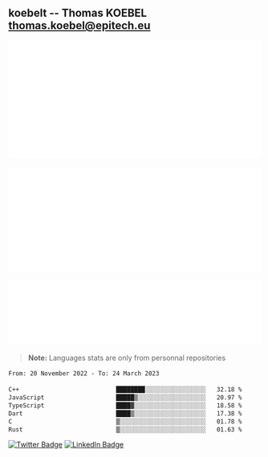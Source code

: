 ## koebelt -- Thomas KOEBEL <thomas.koebel@epitech.eu>

<!-- On github since 2018-->


![Metrics](/metrics.classic.svg)



<!--![Metrics](/metrics.plugin.introduction.repository.svg)-->
![Metrics](/metrics.plugin.isocalendar.svg)



![Metrics](/metrics.plugin.languages.svg)

> **Note:** Languages stats are only from personnal repositories

<!--START_SECTION:waka-->

```text
From: 20 November 2022 - To: 24 March 2023

C++                           ████████░░░░░░░░░░░░░░░░░   32.18 %
JavaScript                    █████▒░░░░░░░░░░░░░░░░░░░   20.97 %
TypeScript                    ████▓░░░░░░░░░░░░░░░░░░░░   18.58 %
Dart                          ████▒░░░░░░░░░░░░░░░░░░░░   17.38 %
C                             ▒░░░░░░░░░░░░░░░░░░░░░░░░   01.78 %
Rust                          ▒░░░░░░░░░░░░░░░░░░░░░░░░   01.63 %
```

<!--END_SECTION:waka-->

[![Twitter Badge](https://img.shields.io/badge/Twitter-Profile-informational?style=flat&logo=twitter&logoColor=white&color=1CA2F1)](https://twitter.com/jesuis_roux)
[![LinkedIn Badge](https://img.shields.io/badge/LinkedIn-Profile-informational?style=flat&logo=linkedin&logoColor=white&color=0D76A8)](https://www.linkedin.com/in/koebelt/)

